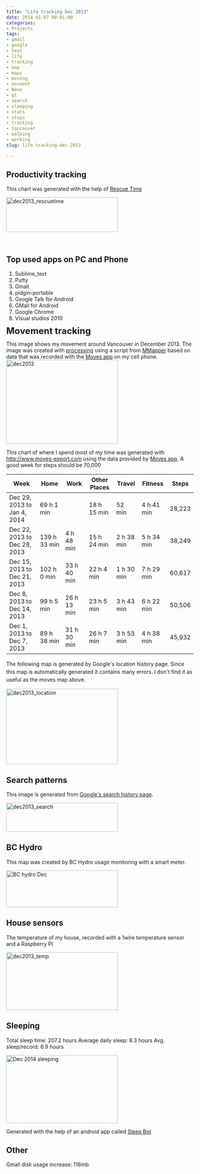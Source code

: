 ```yaml
---
title: "Life tracking Dec 2013"
date: 2014-01-07 00:01:00
categories:
- Projects
tags:
- gmail
- google
- heat
- life
- tracking
- map
- maps
- moving
- movment
- News
- qt
- search
- sleeping
- stats
- steps
- tracking
- Vancouver
- walking
- working
slug: life-tracking-dec-2013

---
```


<h2>Productivity tracking</h2>
This chart was generated with the help of <a href="https://www.rescuetime.com/">Rescue Time</a>

<a href="/public/uploads/2014/01/dec2013_rescuetime.png"><img class="size-medium wp-image-3945 aligncenter" alt="dec2013_rescuetime" src="/public/uploads/2014/01/dec2013_rescuetime-300x93.png" width="300" height="93" /></a>

&nbsp;
<h2><strong>Top used apps on PC and Phone</strong></h2>
<ol>
	<li>Sublime_text</li>
	<li>Putty</li>
	<li>Gmail</li>
	<li>pidgin-portable</li>
	<li>Google Talk for Android</li>
	<li>GMail for Android</li>
	<li>Google Chrome</li>
	<li>Visual studios 2010</li>
</ol>
<span style="font-size: 24px; font-weight: bold; line-height: 1;">Movement tracking</span>

This image shows my movement around Vancouver in December 2013. The image was created with <a href="http://processing.org/">processing</a> using a script from <a href="https://github.com/feltron/MMapper">MMapper</a> based on data that was recorded with the <a href="http://moves-app.com">Moves app</a> on my cell phone.
<a href="/public/uploads/2014/01/dec20131.png"><img class="size-medium wp-image-3903 aligncenter" alt="dec2013" src="/public/uploads/2014/01/dec20131-300x225.png" width="300" height="225" /></a>

This chart of where I spend most of my time was generated with <a href="http://www.moves-export.com/weeklysummaries">http://www.moves-export.com</a> using the data provided by <a href="http://moves-app.com">Moves app</a>. A good week for steps should be 70,000
<table>
<thead>
<tr>
<th>Week</th>
<th>Home</th>
<th>Work</th>
<th>Other Places</th>
<th>Travel</th>
<th>Fitness</th>
<th>Steps</th>
</tr>
</thead>
<tbody>
<tr>
<td>Dec 29, 2013 to Jan 4, 2014</td>
<td>69 h 1 min</td>
<td></td>
<td>18 h 15 min</td>
<td>52 min</td>
<td>4 h 41 min</td>
<td>28,223</td>
</tr>
<tr>
<td>Dec 22, 2013 to Dec 28, 2013</td>
<td>139 h 33 min</td>
<td>4 h 48 min</td>
<td>15 h 24 min</td>
<td>2 h 38 min</td>
<td>5 h 34 min</td>
<td>38,249</td>
</tr>
<tr>
<td>Dec 15, 2013 to Dec 21, 2013</td>
<td>102 h 0 min</td>
<td>33 h 40 min</td>
<td>22 h 4 min</td>
<td>1 h 30 min</td>
<td>7 h 29 min</td>
<td>60,617</td>
</tr>
<tr>
<td>Dec 8, 2013 to Dec 14, 2013</td>
<td>99 h 5 min</td>
<td>26 h 13 min</td>
<td>23 h 5 min</td>
<td>3 h 43 min</td>
<td>6 h 22 min</td>
<td>50,506</td>
</tr>
<tr>
<td>Dec 1, 2013 to Dec 7, 2013</td>
<td>89 h 38 min</td>
<td>31 h 30 min</td>
<td>26 h 7 min</td>
<td>3 h 53 min</td>
<td>4 h 38 min</td>
<td>45,932</td>
</tr>
</tbody>
</table>
<span style="line-height: 1.5;">The following map is generated by Google's location history page. Since this map is automatically generated it contains many errors. I don't find it as useful as the moves map above.</span>

<a href="/public/uploads/2014/01/dec2013_location.png"><img class="size-medium wp-image-3908 aligncenter" alt="dec2013_location" src="/public/uploads/2014/01/dec2013_location-300x202.png" width="300" height="202" /></a>
<h2>Search patterns</h2>
This image is generated from <a href="https://history.google.com/history/">Google's search history page</a>.

<a href="/public/uploads/2014/01/dec2013_search.png"><img class="size-medium wp-image-3907 aligncenter" alt="dec2013_search" src="/public/uploads/2014/01/dec2013_search-300x78.png" width="300" height="78" /></a>
<h2>BC Hydro</h2>
This map was created by BC Hydro usage monitoring with a smart meter.

<a href="/public/uploads/2014/01/dec2013_eletrical.png"><img class="size-medium wp-image-3911 aligncenter" alt="BC hydro Dec " src="/public/uploads/2014/01/dec2013_eletrical-300x99.png" width="300" height="99" /></a>
<h2>House sensors</h2>
The temperature of my house, recorded with a 1wire temperature sensor and a Raspberry PI

<a href="/public/uploads/2014/01/dec2013_temp.png"><img class="size-medium wp-image-3915 aligncenter" alt="dec2013_temp" src="/public/uploads/2014/01/dec2013_temp-300x155.png" width="300" height="155" /></a>
<h2>Sleeping</h2>
Total sleep time: 207.2 hours
Average daily sleep: 8.3 hours
Avg. sleep/record: 6.9 hours

<a href="/public/uploads/2014/01/chart_1-1.png"><img class="size-medium wp-image-3943 aligncenter" alt="Dec 2014 sleeping" src="/public/uploads/2014/01/chart_1-1-300x182.png" width="300" height="182" /></a>

Generated with the help of an android app called <a href="https://play.google.com/store/apps/details?id=com.lslk.sleepbot">Sleep Bot</a>
<h2>Other</h2>
Gmail disk usage increase: 116mb

&nbsp;
